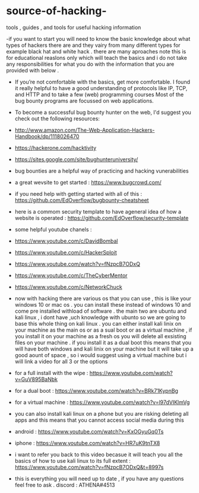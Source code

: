 # source-of-hacking-

tools , guides , and tools  for useful hacking information 

-if you want to start you will need to know the basic knowledge about what types of hackers there are 
 and they vairy from many different types for example black hat and white hack . there are many aproaches 
 note this is for educational reaslons only which will teach the basics and i do not take any responsibilities
 for what you do with the information that you are provided with below .
 
- If you’re not comfortable with the basics, get more comfortable. I found it really helpful to have a good understanding of protocols like IP, TCP, and HTTP and to       take a few (web) programming courses Most of the bug bounty programs are focussed on web applications.

- To become a successful bug bounty hunter on the web, I'd suggest you check out the following resources:
- http://www.amazon.com/The-Web-Application-Hackers-Handbook/dp/1118026470
- https://hackerone.com/hacktivity
- https://sites.google.com/site/bughunteruniversity/

- bug bounties are a helpful way of practicing and hacking vunerabilities 
- a great wevsite to get started : https://www.bugcrowd.com/

- if you need help with getting started with all of this : https://github.com/EdOverflow/bugbounty-cheatsheet

- here is a commom security template to have ageneral idea of how a website is operated : https://github.com/EdOverflow/security-template
- some helpful youtube chanels :
- https://www.youtube.com/c/DavidBombal
- https://www.youtube.com/c/HackerSploit
- https://www.youtube.com/watch?v=fNzpcB7ODxQ
- https://www.youtube.com/c/TheCyberMentor
- https://www.youtube.com/c/NetworkChuck

- now with hacking there are various os that you can use , this is like your windows 10 or mac os . you can install these instead of windows 10 and come pre installed withload of software . the main two are ubuntu and kali linux , i dont have ,uch knowledge with ubunto so we are going to base this whole thing on kali linux . you can either install kali linix on your machine as the main os or as a sual boot or as a virtual machine , if you install it on your machine as a fresh os you will delete all exsisting files on your machine . if you install it as a dual boot this means that you will have both windows and kali linix on your machine but it will take up a good aount of space , so i would suggest using a virtual machine but i will link a video for all 3 or the options

- for a full install with the wipe : https://www.youtube.com/watch?v=GuV895BaNbk
- for a dual boot : https://www.youtube.com/watch?v=BRk71KypnBg
- for a virtual machine : https://www.youtube.com/watch?v=l97dVIKlmVg

- you can also install kali linux on a phone but you are risking deleting all apps and this means that you cannot access social media during this 
- android :  https://www.youtube.com/watch?v=KxOGyuGq0Ts
- iphone : https://www.youtube.com/watch?v=HR7uK9tnTX8 

- i want to refer you back to this video becasue it will teach you all the basics of how to use kali linux to its full extent : https://www.youtube.com/watch?v=fNzpcB7ODxQ&t=8997s

- this is everything you will need up to date , if you have any questions feel free to ask .
  discord : ATHENA#4513
